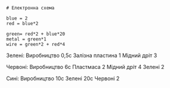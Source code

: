 ```math-tex
# Електронна схема

blue = 2
red = blue*2

green= red*2 + blue*20
metal = green*1
wire = green*2 + red*4 
```

Зелені:
Виробництво 0,5с
Залізна пластина 1
Мідний дріт 3

Червоні:
Виробництво 6с
Пластмаса 2
Мідний дріт 4
Зелені 2

Сині:
Виробництво 10с
Зелені 20с
Червоні 2

